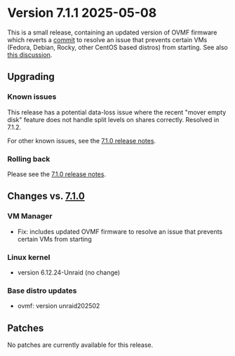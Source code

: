 # Version 7.1.1 2025-05-08

This is a small release, containing an updated version of OVMF firmware
which reverts a [commit](https://github.com/tianocore/edk2/commit/efaa102d00)
to resolve an issue that prevents certain VMs (Fedora, Debian, Rocky, other CentOS based distros)
from starting. See also [this discussion](https://github.com/tianocore/edk2/issues/10883).

## Upgrading

### Known issues

This release has a potential data-loss issue where the recent "mover empty disk" feature does not handle split levels on shares correctly. Resolved in 7.1.2.

For other known issues, see the [7.1.0 release notes](7.1.0.md#known-issues).

### Rolling back

Please see the [7.1.0 release notes](7.1.0.md#rolling-back).

## Changes vs. [7.1.0](7.1.0.md)

### VM Manager

- Fix: includes updated OVMF firmware to resolve an issue that prevents certain VMs from starting

### Linux kernel

- version 6.12.24-Unraid (no change)

### Base distro updates

- ovmf: version unraid202502

## Patches

No patches are currently available for this release.

